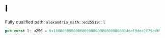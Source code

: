 # l

Fully qualified path: `alexandria_math::ed25519::l`

```rust
pub const l: u256 = 0x1000000000000000000000000000000014def9dea2f79cd65812631a5cf5d3ed;
```

